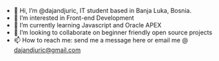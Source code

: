 - 👋 Hi, I’m @dajandjuric, IT student based in Banja Luka, Bosnia.
- 👀 I’m interested in Front-end Development
- 🌱 I’m currently learning Javascript and Oracle APEX
- 💞️ I’m looking to collaborate on beginner friendly open source projects
- 📫 How to reach me: send me a message here or email me @ dajandjuric@gmail.com

<!---
dajandjuric/dajandjuric is a ✨ special ✨ repository because its `README.md` (this file) appears on your GitHub profile.
You can click the Preview link to take a look at your changes.
--->
